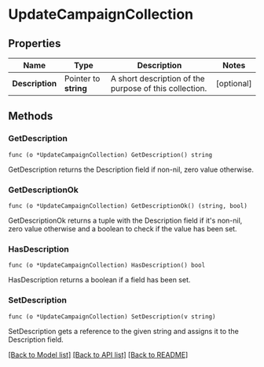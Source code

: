 # UpdateCampaignCollection

## Properties

Name | Type | Description | Notes
------------ | ------------- | ------------- | -------------
**Description** | Pointer to **string** | A short description of the purpose of this collection. | [optional] 

## Methods

### GetDescription

`func (o *UpdateCampaignCollection) GetDescription() string`

GetDescription returns the Description field if non-nil, zero value otherwise.

### GetDescriptionOk

`func (o *UpdateCampaignCollection) GetDescriptionOk() (string, bool)`

GetDescriptionOk returns a tuple with the Description field if it's non-nil, zero value otherwise
and a boolean to check if the value has been set.

### HasDescription

`func (o *UpdateCampaignCollection) HasDescription() bool`

HasDescription returns a boolean if a field has been set.

### SetDescription

`func (o *UpdateCampaignCollection) SetDescription(v string)`

SetDescription gets a reference to the given string and assigns it to the Description field.


[[Back to Model list]](../README.md#documentation-for-models) [[Back to API list]](../README.md#documentation-for-api-endpoints) [[Back to README]](../README.md)


